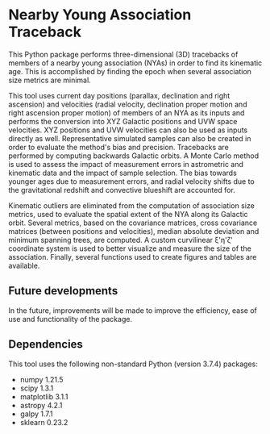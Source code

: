 Nearby Young Association Traceback
==================================

This Python package performs three-dimensional (3D) tracebacks of members of a nearby young association (NYAs) in order to find its kinematic age. This is accomplished by finding the epoch when several association size metrics are minimal.

This tool uses current day positions (parallax, declination and right ascension) and velocities (radial velocity, declination proper motion and right ascension proper motion) of members of an NYA as its inputs and performs the conversion into XYZ Galactic positions and UVW space velocities. XYZ positions and UVW velocities can also be used as inputs directly as well. Representative simulated samples can also be created in order to evaluate the method's bias and precision. Tracebacks are performed by computing backwards Galactic orbits. A Monte Carlo method is used to assess the impact of measurement errors in astrometric and kinematic data and the impact of sample selection. The bias towards younger ages due to measurement errors, and radial velocity shifts due to the gravitational redshift and convective blueshift are accounted for.

Kinematic outliers are eliminated from the computation of association size metrics, used to evaluate the spatial extent of the NYA along its Galactic orbit. Several metrics, based on the covariance matrices, cross covariance matrices (between positions and velocities), median absolute deviation and minimum spanning trees, are computed. A custom curvilinear ξ'η'ζ' coordinate system is used to better visualize and measure the size of the association. Finally, several functions used to create figures and tables are available.

Future developments
-------------------

In the future, improvements will be made to improve the efficiency, ease of use and functionality of the package.

Dependencies
------------

This tool uses the following non-standard Python (version 3.7.4) packages:

- numpy 1.21.5
- scipy 1.3.1
- matplotlib 3.1.1
- astropy 4.2.1
- galpy 1.7.1
- sklearn 0.23.2
